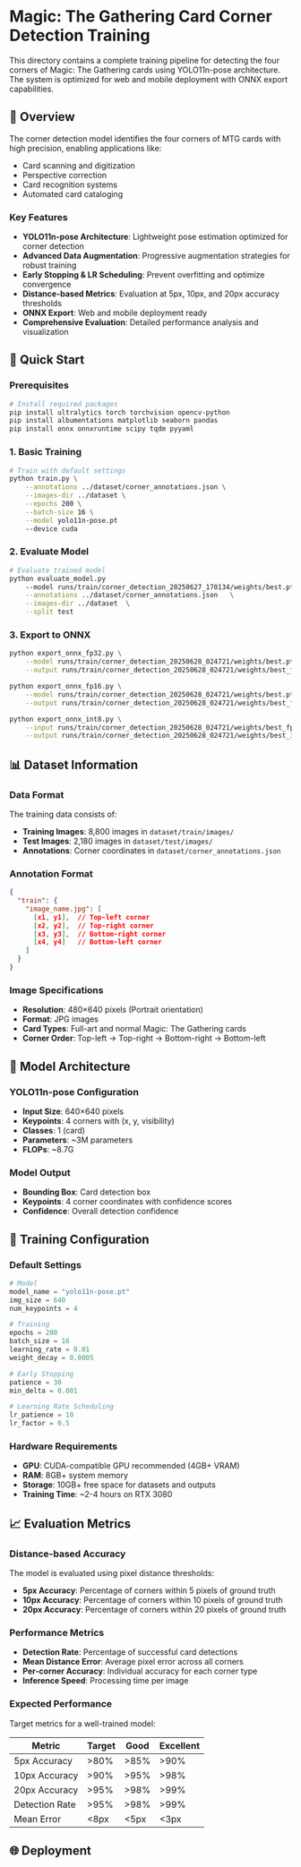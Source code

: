 # Magic: The Gathering Card Corner Detection Training

This directory contains a complete training pipeline for detecting the four corners of Magic: The Gathering cards using YOLO11n-pose architecture. The system is optimized for web and mobile deployment with ONNX export capabilities.

## 🎯 Overview

The corner detection model identifies the four corners of MTG cards with high precision, enabling applications like:
- Card scanning and digitization
- Perspective correction
- Card recognition systems
- Automated card cataloging

### Key Features

- **YOLO11n-pose Architecture**: Lightweight pose estimation optimized for corner detection
- **Advanced Data Augmentation**: Progressive augmentation strategies for robust training
- **Early Stopping & LR Scheduling**: Prevent overfitting and optimize convergence
- **Distance-based Metrics**: Evaluation at 5px, 10px, and 20px accuracy thresholds
- **ONNX Export**: Web and mobile deployment ready
- **Comprehensive Evaluation**: Detailed performance analysis and visualization

## 🚀 Quick Start

### Prerequisites

```bash
# Install required packages
pip install ultralytics torch torchvision opencv-python
pip install albumentations matplotlib seaborn pandas
pip install onnx onnxruntime scipy tqdm pyyaml
```

### 1. Basic Training

```bash
# Train with default settings
python train.py \
    --annotations ../dataset/corner_annotations.json \
    --images-dir ../dataset \
    --epochs 200 \
    --batch-size 16 \
    --model yolo11n-pose.pt
    --device cuda
```

### 2. Evaluate Model

```bash
# Evaluate trained model
python evaluate_model.py
    --model runs/train/corner_detection_20250627_170134/weights/best.pt  \
    --annotations ../dataset/corner_annotations.json   \
    --images-dir ../dataset  \
    --split test
```

### 3. Export to ONNX

```bash
python export_onnx_fp32.py \
    --model runs/train/corner_detection_20250628_024721/weights/best.pt \
    --output runs/train/corner_detection_20250628_024721/weights/best_fp32.onnx

python export_onnx_fp16.py \
    --model runs/train/corner_detection_20250628_024721/weights/best.pt \
    --output runs/train/corner_detection_20250628_024721/weights/best_fp16.onnx

python export_onnx_int8.py \
    --input runs/train/corner_detection_20250628_024721/weights/best_fp32.onnx \
    --output runs/train/corner_detection_20250628_024721/weights/best_int8.onnx
```

## 📊 Dataset Information

### Data Format

The training data consists of:
- **Training Images**: 8,800 images in `dataset/train/images/`
- **Test Images**: 2,180 images in `dataset/test/images/`
- **Annotations**: Corner coordinates in `dataset/corner_annotations.json`

### Annotation Format

```json
{
  "train": {
    "image_name.jpg": [
      [x1, y1],  // Top-left corner
      [x2, y2],  // Top-right corner
      [x3, y3],  // Bottom-right corner
      [x4, y4]   // Bottom-left corner
    ]
  }
}
```

### Image Specifications

- **Resolution**: 480×640 pixels (Portrait orientation)
- **Format**: JPG images
- **Card Types**: Full-art and normal Magic: The Gathering cards
- **Corner Order**: Top-left → Top-right → Bottom-right → Bottom-left

## 🧠 Model Architecture

### YOLO11n-pose Configuration

- **Input Size**: 640×640 pixels
- **Keypoints**: 4 corners with (x, y, visibility)
- **Classes**: 1 (card)
- **Parameters**: ~3M parameters
- **FLOPs**: ~8.7G

### Model Output

- **Bounding Box**: Card detection box
- **Keypoints**: 4 corner coordinates with confidence scores
- **Confidence**: Overall detection confidence

## 🔧 Training Configuration

### Default Settings

```python
# Model
model_name = "yolo11n-pose.pt"
img_size = 640
num_keypoints = 4

# Training
epochs = 200
batch_size = 16
learning_rate = 0.01
weight_decay = 0.0005

# Early Stopping
patience = 30
min_delta = 0.001

# Learning Rate Scheduling
lr_patience = 10
lr_factor = 0.5
```

### Hardware Requirements

- **GPU**: CUDA-compatible GPU recommended (4GB+ VRAM)
- **RAM**: 8GB+ system memory
- **Storage**: 10GB+ free space for datasets and outputs
- **Training Time**: ~2-4 hours on RTX 3080

## 📈 Evaluation Metrics

### Distance-based Accuracy

The model is evaluated using pixel distance thresholds:

- **5px Accuracy**: Percentage of corners within 5 pixels of ground truth
- **10px Accuracy**: Percentage of corners within 10 pixels of ground truth  
- **20px Accuracy**: Percentage of corners within 20 pixels of ground truth

### Performance Metrics

- **Detection Rate**: Percentage of successful card detections
- **Mean Distance Error**: Average pixel error across all corners
- **Per-corner Accuracy**: Individual accuracy for each corner type
- **Inference Speed**: Processing time per image

### Expected Performance

Target metrics for a well-trained model:

| Metric | Target | Good | Excellent |
|--------|--------|------|-----------|
| 5px Accuracy | >80% | >85% | >90% |
| 10px Accuracy | >90% | >95% | >98% |
| 20px Accuracy | >95% | >98% | >99% |
| Detection Rate | >95% | >98% | >99% |
| Mean Error | <8px | <5px | <3px |

## 🌐 Deployment